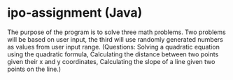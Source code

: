 # ipo-assignment (Java)
The purpose of the program is to solve three math problems. Two problems will be based on user input, the third will use randomly generated numbers as values from user input range. (Questions: Solving a quadratic equation using the quadratic formula, Calculating the distance between two points given their x and y coordinates, Calculating the slope of a line given two points on the line.)
